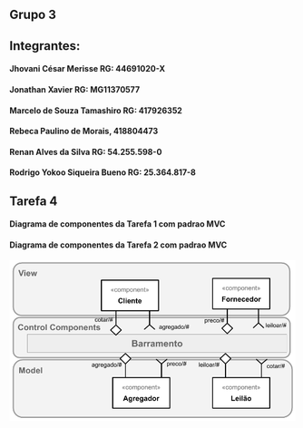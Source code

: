 ## Grupo 3
## Integrantes: 
#### Jhovani César Merisse RG: 44691020-X
#### Jonathan Xavier RG: MG11370577
#### Marcelo de Souza Tamashiro RG: 417926352
#### Rebeca Paulino de Morais, 418804473
#### Renan Alves da Silva RG: 54.255.598-0
#### Rodrigo Yokoo Siqueira Bueno RG: 25.364.817-8

## Tarefa 4
#### Diagrama de componentes da Tarefa 1 com padrao MVC


#### Diagrama de componentes da Tarefa 2 com padrao MVC
![Diagrama tarefa 2](https://github.com/INF331-Grupo3/tarefa4/blob/master/images/tarefa4-barramento-mvc.png)
